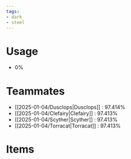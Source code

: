 ```yaml
---
tags:
- dark
- steel
---
```

# Usage
- 0%
# Teammates
- [[2025-01-04/Dusclops|Dusclops]] : 97.414%
- [[2025-01-04/Clefairy|Clefairy]] : 97.413%
- [[2025-01-04/Scyther|Scyther]] : 97.413%
- [[2025-01-04/Torracat|Torracat]] : 97.413%
# Items